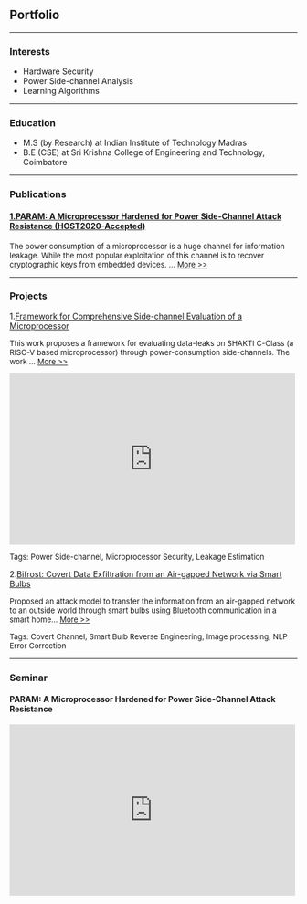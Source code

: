 ## Portfolio

---

### Interests
- Hardware Security
- Power Side-channel Analysis
- Learning Algorithms

---

### Education
- M.S (by Research) at Indian Institute of Technology Madras
- B.E (CSE) at Sri Krishna College of Engineering and Technology, Coimbatore

---   

### Publications
<html>
<head>
<meta name="viewport" content="width=device-width, initial-scale=1">
<style>
#more {display: none;}
</style>
</head>
<body>
  <h4> <a href="https://arxiv.org/abs/1911.08813">1.PARAM: A Microprocessor Hardened for Power Side-Channel Attack Resistance (HOST2020-Accepted)</a> </h4>
<p style="font-size:13px">The power consumption of a microprocessor is a huge channel for information leakage. While the most popular exploitation of this channel is to recover cryptographic keys from embedded devices, <span id="dots">...</span>
  <span id="more"> other applications such as mobile app fingerprinting, reverse engineering of firmware, and password recovery are fast growing threats. Countermeasures proposed so far are tuned to specific applications, such as crypto-implementations. They are not scalable to the large number and variety of applications that typically run on a general purpose microprocessor. We investigate the design of a microprocessor, called PARAM with increased resistance to power based side-channel attacks. To design PARAM, we start with identifying the most leaking modules in an open-source RISC V processor. We evaluate the leakage in these modules and then add suitable countermeasures. The countermeasures depend on the cause of leakage in each module and can vary from simple modifications of the HDL code ensuring secure translation by the EDA tools, to obfuscating data and address lines thus breaking correlation with the processor's power consumption. The resultant processor is instantiated on the SASEBO-GIII FPGA board and found to resist Differential Power Analysis even after one million power traces. Compared to contemporary countermeasures for power side-channel attacks, overheads in area and frequency are minimal.</span>
  <a href="javascript:myFunction()" id="myBtn"> More >></a>
  </p>

<script>
function myFunction() {
  var dots = document.getElementById("dots");
  var moreText = document.getElementById("more");
  var btnText = document.getElementById("myBtn");

  if (dots.style.display === "none") {
    dots.style.display = "inline";
    btnText.innerHTML = " More >>"; 
    moreText.style.display = "none";
  } else {
    dots.style.display = "none";
    btnText.innerHTML = " Less <<"; 
    moreText.style.display = "inline";
  }
}
</script>

</body>
</html>                 

---

### Projects
1.[Framework for Comprehensive Side-channel Evaluation of a Microprocessor](/pdf/1000-19.07.18-Muhammad-Arsath-Chester-Rebeiro-IIT-Madras(2).pdf)
<html>
<head>
<meta name="viewport" content="width=device-width, initial-scale=1">
<style>
#more2 {display: none;}
</style>
</head>
<body>
<p style="font-size:13px">This work proposes a framework for evaluating data-leaks on SHAKTI C-Class (a RISC-V based microprocessor) through power-consumption side-channels. The work <span id="dots2">...</span>
  <span id="more2"> provides a comprehensive analysis of various metrics and techniques that have been proposed in literature to analyze data leaks due to such side-channels. The evaluation is done using a novel framework based on a Hamming Distance metric for modeling power patterns on binary data. The work further explores the cause of such data leaks and identifies architectural designs and practices which lead to such data leakages in the context of SHAKTI C-Class processor.</span>
  <a href="javascript:myFunction2()" id="myBtn2"> More >></a>
  <br>
  </p>

<script>
function myFunction2() {
  var dots = document.getElementById("dots2");
  var moreText = document.getElementById("more2");
  var btnText = document.getElementById("myBtn2");

  if (dots.style.display === "none") {
    dots.style.display = "inline";
    btnText.innerHTML = " More >>"; 
    moreText.style.display = "none";
  } else {
    dots.style.display = "none";
    btnText.innerHTML = " Less <<"; 
    moreText.style.display = "inline";
  }
}
</script>
</body>
</html>  

<iframe width="500px" height="300px" src="https://www.youtube.com/embed/3oYC9le-jAc" frameborder="0" allow="accelerometer; autoplay; encrypted-media; gyroscope; picture-in-picture" allowfullscreen></iframe>
<p style="font-size:13px">Tags: Power Side-channel, Microprocessor Security, Leakage Estimation </p>

2.[Bifrost: Covert Data Exfiltration from an Air-gapped Network via Smart Bulbs](/pdf/final_csaw.pdf)
<html>
<head>
<meta name="viewport" content="width=device-width, initial-scale=1">
<style>
#more3 {display: none;}
</style>
</head>
<body>
<p style="font-size:13px">Proposed an attack model to transfer the information from an air-gapped network to an outside world through smart bulbs using Bluetooth communication in a smart home<span id="dots3">...</span>
  <span id="more3"> or smart office setup. Developed an end-to-end application uses the android platform to transmit the data from sender side and the receiver can be a light sensor or a webcam that monitor the bulb from distance to decode the information by varying colors or intensity of the light bulb. It uses ASCII encoding/decoding, support synchronization of data, it uses Word2Vec tool for predicting missing words in the message. Effects such as noise intrusion and the attacker distance are studied.</span>
  <a href="javascript:myFunction3()" id="myBtn3"> More >></a>
  <br>
  </p>
<script>
function myFunction3() {
  var dots = document.getElementById("dots3");
  var moreText = document.getElementById("more3");
  var btnText = document.getElementById("myBtn3");

  if (dots.style.display === "none") {
    dots.style.display = "inline";
    btnText.innerHTML = " More >>"; 
    moreText.style.display = "none";
  } else {
    dots.style.display = "none";
    btnText.innerHTML = " Less <<"; 
    moreText.style.display = "inline";
  }
}
</script>
</body>
</html>  
<p style="font-size:13px">Tags: Covert Channel, Smart Bulb Reverse Engineering, Image processing, NLP Error Correction
</p>

---
### Seminar
<h4>PARAM: A Microprocessor Hardened for Power Side-Channel Attack Resistance</h4>
<iframe width="500" height="300" src="https://www.youtube.com/embed/C-R-gIGzLRA" frameborder="0" allow="accelerometer; autoplay; encrypted-media; gyroscope; picture-in-picture" allowfullscreen></iframe>
